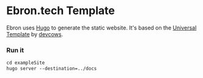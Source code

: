 # Ebron.tech Template
Ebron uses [Hugo](https://gohugo.io) to generate the static website. 
It's based on the [Universal Template](https://github.com/devcows/hugo-universal-theme) by [devcows](https://github.com/devcows).

### Run it
```md
cd exampleSite
hugo server --destination=../docs
```